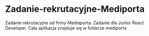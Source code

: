 # Zadanie-rekrutacyjne-Mediporta
Zadanie rekrutacyjne od firmy Mediaporta. Zadanie dla Junior React Developer.
Cała aplikacja znajduje się w folderze mediporta
